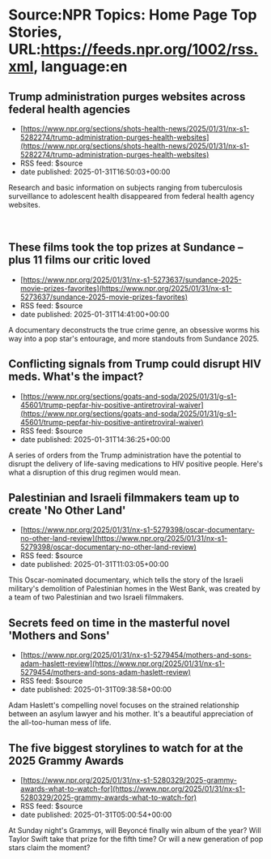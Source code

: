 # Source:NPR Topics: Home Page Top Stories, URL:https://feeds.npr.org/1002/rss.xml, language:en

## Trump administration purges websites across federal health agencies
 - [https://www.npr.org/sections/shots-health-news/2025/01/31/nx-s1-5282274/trump-administration-purges-health-websites](https://www.npr.org/sections/shots-health-news/2025/01/31/nx-s1-5282274/trump-administration-purges-health-websites)
 - RSS feed: $source
 - date published: 2025-01-31T16:50:03+00:00

Research and basic information on subjects ranging from tuberculosis surveillance to adolescent health disappeared from federal health agency websites.<br><br><br>

## These films took the top prizes at Sundance – plus 11 films our critic loved
 - [https://www.npr.org/2025/01/31/nx-s1-5273637/sundance-2025-movie-prizes-favorites](https://www.npr.org/2025/01/31/nx-s1-5273637/sundance-2025-movie-prizes-favorites)
 - RSS feed: $source
 - date published: 2025-01-31T14:41:00+00:00

A documentary deconstructs the true crime genre, an obsessive worms his way into a pop star's entourage, and more standouts from Sundance 2025.

## Conflicting signals from Trump could disrupt HIV meds. What's the impact?
 - [https://www.npr.org/sections/goats-and-soda/2025/01/31/g-s1-45601/trump-pepfar-hiv-positive-antiretroviral-waiver](https://www.npr.org/sections/goats-and-soda/2025/01/31/g-s1-45601/trump-pepfar-hiv-positive-antiretroviral-waiver)
 - RSS feed: $source
 - date published: 2025-01-31T14:36:25+00:00

A series of orders from the Trump administration have the potential to disrupt the delivery of life-saving medications to HIV positive people. Here's what a disruption of this drug regimen would mean.

## Palestinian and Israeli filmmakers team up to create 'No Other Land'
 - [https://www.npr.org/2025/01/31/nx-s1-5279398/oscar-documentary-no-other-land-review](https://www.npr.org/2025/01/31/nx-s1-5279398/oscar-documentary-no-other-land-review)
 - RSS feed: $source
 - date published: 2025-01-31T11:03:05+00:00

This Oscar-nominated documentary, which tells the story of the Israeli military's demolition of Palestinian homes in the West Bank, was created by a team of two Palestinian and two Israeli filmmakers.

## Secrets feed on time in the masterful novel 'Mothers and Sons'
 - [https://www.npr.org/2025/01/31/nx-s1-5279454/mothers-and-sons-adam-haslett-review](https://www.npr.org/2025/01/31/nx-s1-5279454/mothers-and-sons-adam-haslett-review)
 - RSS feed: $source
 - date published: 2025-01-31T09:38:58+00:00

Adam Haslett's compelling novel focuses on the strained relationship between an asylum lawyer and his mother<em>. </em>It's a beautiful appreciation of the all-too-human mess of life.

## The five biggest storylines to watch for at the 2025 Grammy Awards
 - [https://www.npr.org/2025/01/31/nx-s1-5280329/2025-grammy-awards-what-to-watch-for](https://www.npr.org/2025/01/31/nx-s1-5280329/2025-grammy-awards-what-to-watch-for)
 - RSS feed: $source
 - date published: 2025-01-31T05:00:54+00:00

At Sunday night's Grammys, will Beyoncé finally win album of the year? Will Taylor Swift take that prize for the fifth time? Or will a new generation of pop stars claim the moment?

